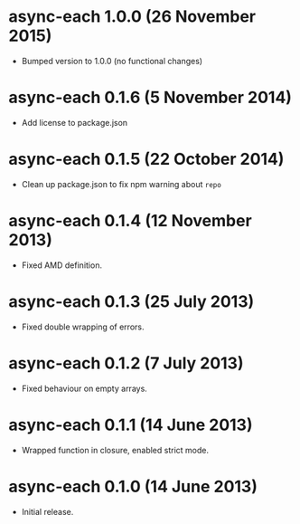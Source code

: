 # async-each 1.0.0 (26 November 2015)

- Bumped version to 1.0.0 (no functional changes)

# async-each 0.1.6 (5 November 2014)

- Add license to package.json

# async-each 0.1.5 (22 October 2014)

- Clean up package.json to fix npm warning about `repo`

# async-each 0.1.4 (12 November 2013)

- Fixed AMD definition.

# async-each 0.1.3 (25 July 2013)

- Fixed double wrapping of errors.

# async-each 0.1.2 (7 July 2013)

- Fixed behaviour on empty arrays.

# async-each 0.1.1 (14 June 2013)

- Wrapped function in closure, enabled strict mode.

# async-each 0.1.0 (14 June 2013)

- Initial release.

